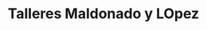 ---
title: "Talleres Maldonado y LOpez"
url: /marbella/talleres-maldonado-y-lopez/
shop: reparación de automóviles
---